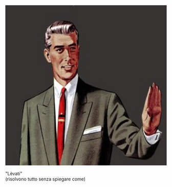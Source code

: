 <img src="slides/informatica-e-futuro/images/levati.jpeg" height="500">

"Lèvati"<br>
    (risolvono tutto senza spiegare come)


<aside class="notes">
</aside>
